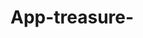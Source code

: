 # App-treasure-
<!DOCTYPE html>
<html lang="en">
<head>
  <meta charset="UTF-8" />
  <meta name="viewport" content="width=device-width, initial-scale=1.0" />
  <title>AppTreasure - Best Mobile App Reviews</title>
  <style>
    :root {
      --bg-light: #ffffff;
      --bg-dark: #121212;
      --text-light: #000000;
      --text-dark: #ffffff;
      --accent: #007bff;
    }

    body {
      margin: 0;
      font-family: sans-serif;
      background-color: var(--bg-light);
      color: var(--text-light);
      transition: background-color 0.3s, color 0.3s;
    }

    .dark-mode {
      background-color: var(--bg-dark);
